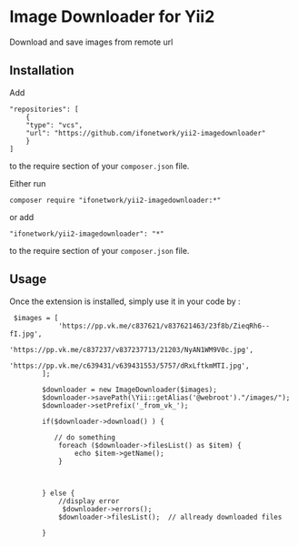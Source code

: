 Image Downloader for Yii2
================
Download and save images  from remote url  

Installation
------------


Add
```
"repositories": [
	{
	"type": "vcs",
	"url": "https://github.com/ifonetwork/yii2-imagedownloader"
	}
]
```

to the require section of your `composer.json` file.

Either run

```
composer require "ifonetwork/yii2-imagedownloader:*"
```

or add

```
"ifonetwork/yii2-imagedownloader": "*"
```

to the require section of your `composer.json` file.



Usage
-----

Once the extension is installed, simply use it in your code by  :

```
 $images = [
            'https://pp.vk.me/c837621/v837621463/23f8b/ZieqRh6--fI.jpg',
            'https://pp.vk.me/c837237/v837237713/21203/NyAN1WM9V0c.jpg',
            'https://pp.vk.me/c639431/v639431553/5757/dRxLftkmMTI.jpg',
        ];

        $downloader = new ImageDownloader($images);
        $downloader->savePath(\Yii::getAlias('@webroot')."/images/");
        $downloader->setPrefix('_from_vk_');

        if($downloader->download() ) {
          
		   // do something
            foreach ($downloader->filesList() as $item) {
                echo $item->getName();
            }
			
			

        } else {
			//display error
             $downloader->errors();
            $downloader->filesList();  // allready downloaded files

        }
```